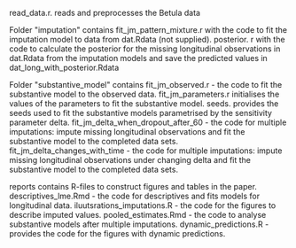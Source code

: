 read_data.r. reads and preprocesses the Betula data


Folder "imputation" contains 
	fit_jm_pattern_mixture.r  with the code to fit the imputation model to data from dat.Rdata  (not supplied).
	posterior. r with the code to calculate the posterior for  the missing longitudinal observations in dat.Rdata from the imputation models and save the predicted values in dat_long_with_posterior.Rdata
	
Folder "substantive_model" contains 
	fit_jm_observed.r - the code to fit the substantive model to the observed data.
	fit_jm_parameters.r initialises the values of the parameters to fit the substantive model. 
	seeds. provides the seeds used to fit the substantive models parametrised by the sensitivity parameter delta.
	fit_jm_delta_when_dropout_after_60 - the code for multiple imputations: impute missing longitudinal observations  and fit the substantive model to the completed data sets.
	fit_jm_delta_changes_with_time  -  the code for multiple imputations: impute missing longitudinal observations under changing delta  and fit the substantive model to the completed data sets.
	
reports contains R-files to construct figures and tables in the paper. 
	descriptives_lme.Rmd -  the code for  descriptives and fits models for longitudinal data.
	iluutsrations_imputations.R - the code for the figures to describe imputed values.
	pooled_estimates.Rmd  - the code to analyse substantive models  after multiple imputations.
	dynamic_predictions.R - provides the code for the figures with dynamic predictions.